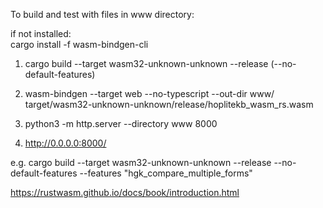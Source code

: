 To build and test with files in www directory:  

if not installed:  
cargo install -f wasm-bindgen-cli

1. cargo build --target wasm32-unknown-unknown --release (--no-default-features)

2. wasm-bindgen --target web --no-typescript --out-dir www/ target/wasm32-unknown-unknown/release/hoplitekb_wasm_rs.wasm

3. python3 -m http.server --directory www 8000

4. http://0.0.0.0:8000/

e.g. cargo build --target wasm32-unknown-unknown --release --no-default-features --features "hgk_compare_multiple_forms"  
  

https://rustwasm.github.io/docs/book/introduction.html
